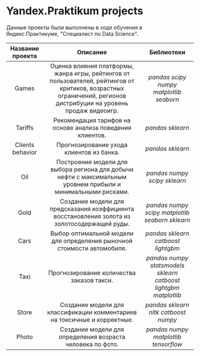 # Yandex.Praktikum projects
Данные проекты были выполнены в ходе обучения в Яндекс.Практикуме,  "Специалист по Data Science".

| Название проекта |                                                                              Описание                                                                              |                              Библиотеки                             |
|:----------------:|:------------------------------------------------------------------------------------------------------------------------------------------------------------------:|:-------------------------------------------------------------------:|
|       Games      | Оценка влияния платформы, жанра игры, рейтингов от пользователей, рейтингов от критиков, возрастных ограничений, регионов дистрибуции на уровень продаж видеоигр.  |              *pandas  scipy  numpy  matplotlib  seaborn*              |
|      Tariffs     | Рекомендация тарифов на основе анализа поведения клиентов.                                                                                                         |                           *pandas  sklearn*                           |
| Clients behavior | Прогнозирование ухода клиентов из банка.                                                                                                                           |                           *pandas   sklearn*                          |
|        Oil       | Построение модели для выбора региона для добычи нефти с максимальным уровнем прибыли и минимальными рисками.                                                       |                    *pandas  numpy  scipy  sklearn*                    |
|       Gold       | Создание модели для предсказания коэффициента восстановления золота  из золотосодержащей руды.                                                                     |          *pandas  numpy  scipy  matplotlib  seaborn  sklearn*         |
|       Cars       | Выбор оптимальной модели для определения рыночной стоимости автомобиля.                                                                                            |                 *pandas  sklearn  catboost  lightgbm*                 |
|       Taxi       | Прогнозирование количества заказов такси.                                                                                                                          | *pandas  numpy  statsmodels  sklearn  catboost  lightgbm  matplotlib* |
|       Store      | Создание модели для классификации комментариев на токсичные и корректные.                                                                                          |                *pandas  sklearn  nltk  catboost  numpy*               |
|       Photo      | Создание модели для определения возраста человека по фото.                                                                                                         |                *pandas  numpy  matplotlib  tensorflow*                |
